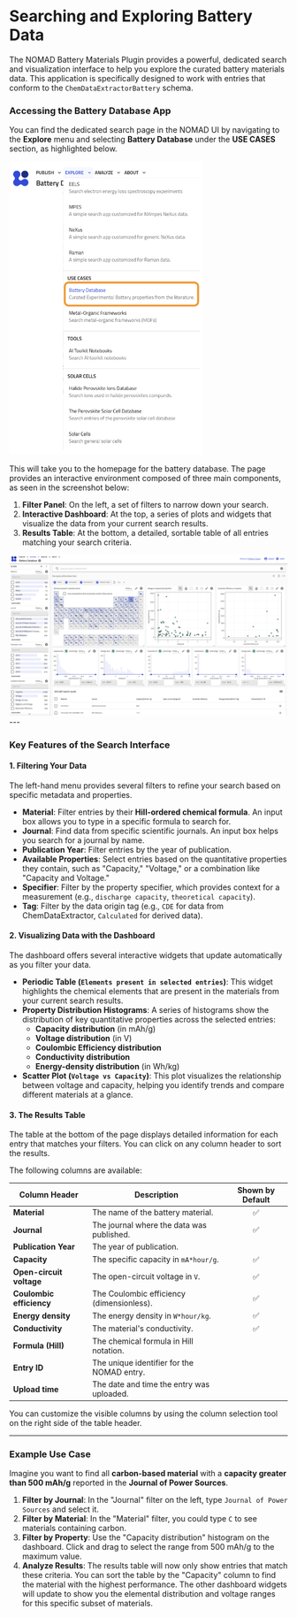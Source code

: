 
# Searching and Exploring Battery Data

The NOMAD Battery Materials Plugin provides a powerful, dedicated search and visualization interface to help you explore the curated battery materials data. This application is specifically designed to work with entries that conform to the `ChemDataExtractorBattery` schema.

### Accessing the Battery Database App

You can find the dedicated search page in the NOMAD UI by navigating to the **Explore** menu and selecting **Battery Database** under the **USE CASES** section, as highlighted below.

<img src="Screenshots/ScreenshotBatterytab.png" alt="How to find Battery Database App tab" width="350">

This will take you to the homepage for the battery database. The page provides an interactive environment composed of three main components, as seen in the screenshot below:

1.  **Filter Panel**: On the left, a set of filters to narrow down your search.
2.  **Interactive Dashboard**: At the top, a series of plots and widgets that visualize the data from your current search results.
3.  **Results Table**: At the bottom, a detailed, sortable table of all entries matching your search criteria.

<img src="Screenshots/ScreenshotBatteryHomepage.png" alt="image of Battery Database Homepage">
---

### Key Features of the Search Interface

#### 1. Filtering Your Data

The left-hand menu provides several filters to refine your search based on specific metadata and properties.

-   **Material**: Filter entries by their **Hill-ordered chemical formula**. An input box allows you to type in a specific formula to search for.
-   **Journal**: Find data from specific scientific journals. An input box helps you search for a journal by name.
-   **Publication Year**: Filter entries by the year of publication.
-   **Available Properties**: Select entries based on the quantitative properties they contain, such as "Capacity," "Voltage," or a combination like "Capacity and Voltage."
-   **Specifier**: Filter by the property specifier, which provides context for a measurement (e.g., `discharge capacity`, `theoretical capacity`).
-   **Tag**: Filter by the data origin tag (e.g., `CDE` for data from ChemDataExtractor, `Calculated` for derived data).

#### 2. Visualizing Data with the Dashboard

The dashboard offers several interactive widgets that update automatically as you filter your data.

-   **Periodic Table (`Elements present in selected entries`)**: This widget highlights the chemical elements that are present in the materials from your current search results.
-   **Property Distribution Histograms**: A series of histograms show the distribution of key quantitative properties across the selected entries:
    -   **Capacity distribution** (in mAh/g)
    -   **Voltage distribution** (in V)
    -   **Coulombic Efficiency distribution**
    -   **Conductivity distribution**
    -   **Energy-density distribution** (in Wh/kg)
-   **Scatter Plot (`Voltage vs Capacity`)**: This plot visualizes the relationship between voltage and capacity, helping you identify trends and compare different materials at a glance.

#### 3. The Results Table

The table at the bottom of the page displays detailed information for each entry that matches your filters. You can click on any column header to sort the results.

The following columns are available:

| Column Header            | Description                                              | Shown by Default |
| ------------------------ | -------------------------------------------------------- | :--------------: |
| **Material**             | The name of the battery material.                        |        ✅        |
| **Journal**              | The journal where the data was published.                |        ✅        |
| **Publication Year**     | The year of publication.                                 |                  |
| **Capacity**             | The specific capacity in `mA*hour/g`.                    |        ✅        |
| **Open-circuit voltage** | The open-circuit voltage in `V`.                         |        ✅        |
| **Coulombic efficiency** | The Coulombic efficiency (dimensionless).                |        ✅        |
| **Energy density**       | The energy density in `W*hour/kg`.                       |        ✅        |
| **Conductivity**         | The material's conductivity.                             |        ✅        |
| **Formula (Hill)**       | The chemical formula in Hill notation.                   |                  |
| **Entry ID**             | The unique identifier for the NOMAD entry.               |                  |
| **Upload time**          | The date and time the entry was uploaded.                |                  |

You can customize the visible columns by using the column selection tool on the right side of the table header.

---

### Example Use Case

Imagine you want to find all **carbon-based material** with a **capacity greater than 500 mAh/g** reported in the **Journal of Power Sources**.

1.  **Filter by Journal**: In the "Journal" filter on the left, type `Journal of Power Sources` and select it.
2.  **Filter by Material**: In the "Material" filter, you could type `C` to see materials containing carbon.
3.  **Filter by Property**: Use the "Capacity distribution" histogram on the dashboard. Click and drag to select the range from 500 mAh/g to the maximum value.
4.  **Analyze Results**: The results table will now only show entries that match these criteria. You can sort the table by the "Capacity" column to find the material with the highest performance. The other dashboard widgets will update to show you the elemental distribution and voltage ranges for this specific subset of materials.